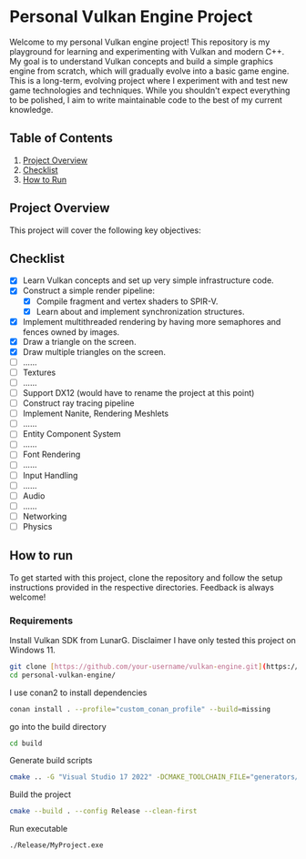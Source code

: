 # Personal Vulkan Engine Project

Welcome to my personal Vulkan engine project! This repository is my playground for learning and experimenting with Vulkan and modern C++. My goal is to understand Vulkan concepts and build a simple graphics engine from scratch, which will gradually evolve into a basic game engine. This is a long-term, evolving project where I experiment with and test new game technologies and techniques. While you shouldn't expect everything to be polished, I aim to write maintainable code to the best of my current knowledge.

## Table of Contents

1. [Project Overview](#project-overview)
2. [Checklist](#checklist)
3. [How to Run](#how-to-run)

## Project Overview

This project will cover the following key objectives:


## Checklist

- [x] Learn Vulkan concepts and set up very simple infrastructure code.
- [x] Construct a simple render pipeline:
  - [x] Compile fragment and vertex shaders to SPIR-V.
  - [x] Learn about and implement synchronization structures.
- [x] Implement multithreaded rendering by having more semaphores and fences owned by images.
- [x] Draw a triangle on the screen.
- [x] Draw multiple triangles on the screen.
- [ ] ......
- [ ] Textures
- [ ] ......
- [ ] Support DX12 (would have to rename the project at this point)
- [ ] Construct ray tracing pipeline
- [ ] Implement Nanite, Rendering Meshlets
- [ ] ......
- [ ] Entity Component System
- [ ] ......
- [ ] Font Rendering
- [ ] ......
- [ ] Input Handling
- [ ] ......
- [ ] Audio
- [ ] ......
- [ ] Networking
- [ ] Physics

## How to run

To get started with this project, clone the repository and follow the setup instructions provided in the respective directories. Feedback is always welcome! 

### Requirements

Install Vulkan SDK from LunarG. Disclaimer I have only tested this project on Windows 11.

```sh
git clone [https://github.com/your-username/vulkan-engine.git](https://github.com/gabrielkryss/personal-vulkan-engine.git)
cd personal-vulkan-engine/
```
I use conan2 to install dependencies
```sh
conan install . --profile="custom_conan_profile" --build=missing 
```
go into the build directory
```sh
cd build
```
Generate build scripts
```sh
cmake .. -G "Visual Studio 17 2022" -DCMAKE_TOOLCHAIN_FILE="generators/conan_toolchain.cmake"
```
Build the project
```sh
cmake --build . --config Release --clean-first
```
Run executable
```
./Release/MyProject.exe
```
